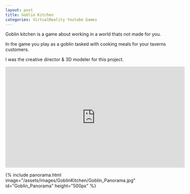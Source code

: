 ```yaml
---
layout: post
title: Goblin Kitchen
categories: VirtualReality Youtube Games
---
```

Goblin kitchen is a game about working in a world thats not made for you. 

In the game you play as a goblin tasked with cooking meals for your taverns customers.

I was the creative director & 3D modeler for this project. 


<iframe width="560" height="315" src="https://www.youtube.com/embed/d1HAApUUcRQ" title="Goblin Kitchen" frameborder="0" allow="accelerometer; autoplay; clipboard-write; encrypted-media; gyroscope; picture-in-picture; web-share" allowfullscreen></iframe>


<!-- 360 panorama
assets\images\GoblinKitchen\Goblin_Panorama.jpg -->
{% include panorama.html image="/assets/images/GoblinKitchen/Goblin_Panorama.jpg" id="Goblin_Panorama" height="500px" %}